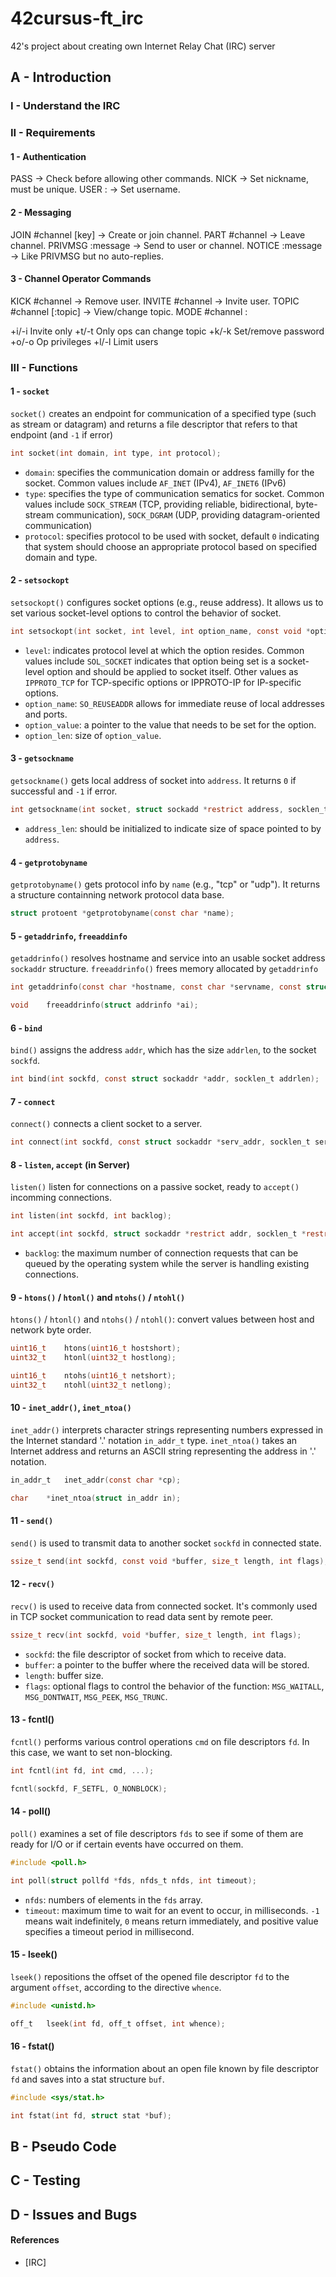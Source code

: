 # 42cursus-ft_irc
42's project about creating own Internet Relay Chat (IRC) server


## A - Introduction

### I - Understand the IRC


### II - Requirements

#### 1 - Authentication

PASS <password> → Check before allowing other commands.
NICK <nickname> → Set nickname, must be unique.
USER <username> <mode> <unused> :<realname> → Set username.

#### 2 - Messaging

JOIN #channel [key] → Create or join channel.
PART #channel → Leave channel.
PRIVMSG <target> :message → Send to user or channel.
NOTICE <target> :message → Like PRIVMSG but no auto-replies.

#### 3 - Channel Operator Commands

KICK #channel <nick> → Remove user.
INVITE <nick> #channel → Invite user.
TOPIC #channel [:topic] → View/change topic.
MODE #channel <flags>:

+i/-i Invite only
+t/-t Only ops can change topic
+k/-k <key> Set/remove password
+o/-o <nick> Op privileges
+l/-l <limit> Limit users

### III - Functions

#### 1 - `socket`

`socket()` creates an endpoint for communication of a specified type (such as stream or datagram) and returns a file descriptor that refers to that endpoint (and `-1` if error)

```c
int	socket(int domain, int type, int protocol);
```
- `domain`: specifies the communication domain or address familly for the socket. Common values include `AF_INET` (IPv4), `AF_INET6` (IPv6)
- `type`: specifies the type of communication sematics for socket. Common values include `SOCK_STREAM` (TCP, providing reliable, bidirectional, byte-stream communication), `SOCK_DGRAM` (UDP, providing datagram-oriented communication)
- `protocol`: specifies protocol to be used with socket, default `0` indicating that system should choose an appropriate protocol based on specified domain and type.

#### 2 - `setsockopt`

`setsockopt()` configures socket options (e.g., reuse address). It allows us to set various socket-level options to control the behavior of socket.

```c
int	setsockopt(int socket, int level, int option_name, const void *option_value, socklen_t option_len);
```

- `level`: indicates protocol level at which the option resides. Common values include `SOL_SOCKET` indicates that option being set is a socket-level option and should be applied to socket itself. Other values as `IPPROTO_TCP` for TCP-specific options or IPPROTO-IP for IP-specific options.
- `option_name`: `SO_REUSEADDR` allows for immediate reuse of local addresses and ports.
- `option_value`: a pointer to the value that needs to be set for the option.
- `option_len`: size of `option_value`.

#### 3 - `getsockname`

`getsockname()` gets local address of socket into `address`. It returns `0` if successful and `-1` if error.

```c
int	getsockname(int socket, struct sockadd *restrict address, socklen_t *restrict address_len);
```

- `address_len`: should be initialized to indicate size of space pointed to by `address`.

#### 4 - `getprotobyname`

`getprotobyname()` gets protocol info by `name` (e.g., "tcp" or "udp"). It returns a structure containning network protocol data base.

```c
struct protoent	*getprotobyname(const char *name);
```

#### 5 - `getaddrinfo`, `freeaddinfo`

`getaddrinfo()` resolves hostname and service into an usable socket address `sockaddr` structure.
`freeaddrinfo()` frees memory allocated by `getaddrinfo`

```c
int	getaddrinfo(const char *hostname, const char *servname, const struct addrinfo *hints, struct addrinfo **res);

void	freeaddrinfo(struct addrinfo *ai);
```

#### 6 - `bind`

`bind()` assigns the address `addr`, which has the size `addrlen`, to the socket `sockfd`.

```c
int	bind(int sockfd, const struct sockaddr *addr, socklen_t addrlen);
```

#### 7 - `connect`

`connect()` connects a client socket to a server.

```c
int	connect(int sockfd, const struct sockaddr *serv_addr, socklen_t serv_addr_len);
```

#### 8 - `listen`, `accept` (in Server)

`listen()` listen for connections on a passive socket, ready to `accept()` incomming connections.

```c
int	listen(int sockfd, int backlog);

int	accept(int sockfd, struct sockaddr *restrict addr, socklen_t *restrict addr_len);
```

- `backlog`: the maximum number of connection requests that can be queued by the operating system while the server is handling existing connections.

#### 9 - `htons()` / `htonl()` and `ntohs()` / `ntohl()`

`htons()` / `htonl()` and `ntohs()` / `ntohl()`: convert values between host and network byte order.

```c
uint16_t	htons(uint16_t hostshort);
uint32_t	htonl(uint32_t hostlong);

uint16_t	ntohs(uint16_t netshort);
uint32_t	ntohl(uint32_t netlong);
```

#### 10 - `inet_addr()`, `inet_ntoa()`

`inet_addr()` interprets character strings representing numbers expressed in the Internet standard '.' notation `in_addr_t` type.
`inet_ntoa()` takes an Internet address and returns an ASCII string representing the address in '.' notation.

```c
in_addr_t	inet_addr(const char *cp);

char	*inet_ntoa(struct in_addr in);
```

#### 11 - `send()`

`send()` is used to transmit data to another socket `sockfd` in connected state.

```c
ssize_t	send(int sockfd, const void *buffer, size_t length, int flags);
```

#### 12 - `recv()`

`recv()` is used to receive data from connected socket. It's commonly used in TCP socket communication to read data sent by remote peer.

```c
ssize_t	recv(int sockfd, void *buffer, size_t length, int flags);
```

- `sockfd`: the file descriptor of socket from which to receive data.
- `buffer`: a pointer to the buffer where the received data will be stored.
- `length`: buffer size.
- `flags`: optional flags to control the behavior of the function: `MSG_WAITALL`, `MSG_DONTWAIT`, `MSG_PEEK`, `MSG_TRUNC`.

#### 13 - fcntl()

`fcntl()` performs various control operations `cmd` on file descriptors `fd`. In this case, we want to set non-blocking.

```c
int	fcntl(int fd, int cmd, ...);

fcntl(sockfd, F_SETFL, O_NONBLOCK);
```

#### 14 - poll()

`poll()` examines a set of file descriptors `fds` to see if some of them are ready for I/O or if certain events have occurred on them.

```c
#include <poll.h>

int	poll(struct pollfd *fds, nfds_t nfds, int timeout);
```

- `nfds`: numbers of elements in the `fds` array.
- `timeout`: maximum time to wait for an event to occur, in milliseconds. `-1` means wait indefinitely, `0` means return immediately, and positive value specifies a timeout period in millisecond.

#### 15 - lseek()

`lseek()` repositions the offset of the opened file descriptor `fd` to the argument `offset`, according to the directive `whence`.

```c
#include <unistd.h>

off_t	lseek(int fd, off_t offset, int whence);
```

#### 16 - fstat()

`fstat()` obtains the information about an open file known by file descriptor `fd` and saves into a stat structure `buf`.

```c
#include <sys/stat.h>

int	fstat(int fd, struct stat *buf);
```


## B - Pseudo Code

## C - Testing

## D - Issues and Bugs


#### References

- [IRC]